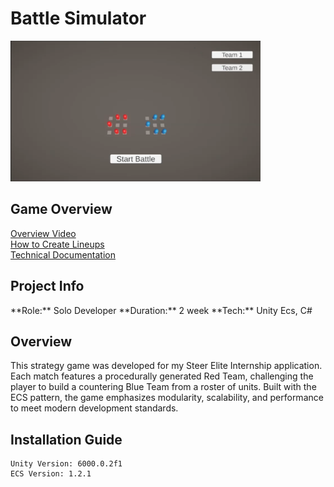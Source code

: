 # Battle Simulator

<div align="left">
  <img src="BS.png" alt="Battle Simulator Banner" width="400"/>
</div>

## Game Overview  
[Overview Video](https://www.youtube.com/watch?v=E1-fTTuxCIU)  
[How to Create Lineups](https://www.youtube.com/watch?v=WN8-BFGJ8NA)
<br/>
<a href="Documentation/Battle Simulator-wedad.pdf">Technical Documentation</a>


## Project Info
<div>
**Role:** Solo Developer 
**Duration:** 2 week
**Tech:** Unity Ecs, C#  
  
</div>


## Overview
This strategy game was developed for my Steer Elite Internship application. Each match features a procedurally generated Red Team, challenging the player to build a countering Blue Team from a roster of units. Built with the ECS pattern, the game emphasizes modularity, scalability, and performance to meet modern development standards.

## Installation Guide

```plaintext
Unity Version: 6000.0.2f1
ECS Version: 1.2.1



